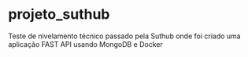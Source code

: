 # projeto_suthub
Teste de nivelamento técnico passado pela Suthub onde foi criado uma aplicação FAST API usando MongoDB e Docker
